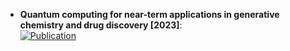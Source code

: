 - **Quantum computing for near-term applications in generative chemistry and drug discovery [2023]**:   
	[![Publication](https://img.shields.io/badge/Publication-Citations:15-blue?style=for-the-badge&logo=bookstack)](https://doi.org/10.1016/j.drudis.2023.103675)  
